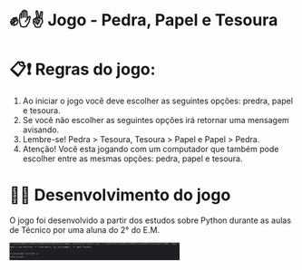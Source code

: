 # ✊✋✌️ Jogo - Pedra, Papel e Tesoura

# 📋❗ Regras do jogo:
1. Ao iniciar o jogo você deve escolher as seguintes opções: predra, papel e tesoura.
2. Se você não escolher as seguintes opções irá retornar uma mensagem avisando.
3. Lembre-se! Pedra > Tesoura, Tesoura > Papel e Papel > Pedra. 
4. Atenção! Você esta jogando com um computador que também pode escolher entre as mesmas opções: pedra, papel e tesoura.

# 👩‍💻 Desenvolvimento do jogo
O jogo foi desenvolvido a partir dos estudos sobre Python durante as aulas de Técnico por uma aluna do 2° do E.M.

<img src="jogo_resultado.png" width="300px" higth="300px">
